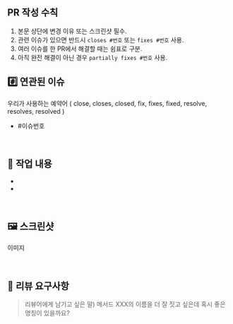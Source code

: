 ## PR 작성 수칙

1. 본문 상단에 변경 이유 또는 스크린샷 필수.
2. 관련 이슈가 있으면 반드시 `closes #번호` 또는 `fixes #번호` 사용.
3. 여러 이슈를 한 PR에서 해결할 때는 쉼표로 구분.
4. 아직 완전 해결이 아닌 경우 `partially fixes #번호` 사용.

## #️⃣ 연관된 이슈

우리가 사용하는 예약어
( close, closes, closed, fix, fixes, fixed, resolve, resolves, resolved )

- #이슈번호

<br>

## 📝 작업 내용

-
-

<br>

## 🖼 스크린샷

이미지

<br>

## 💬 리뷰 요구사항

> 리뷰어에게 남기고 싶은 말) 메서드 XXX의 이름을 더 잘 짓고 싶은데 혹시 좋은 명칭이 있을까요?
